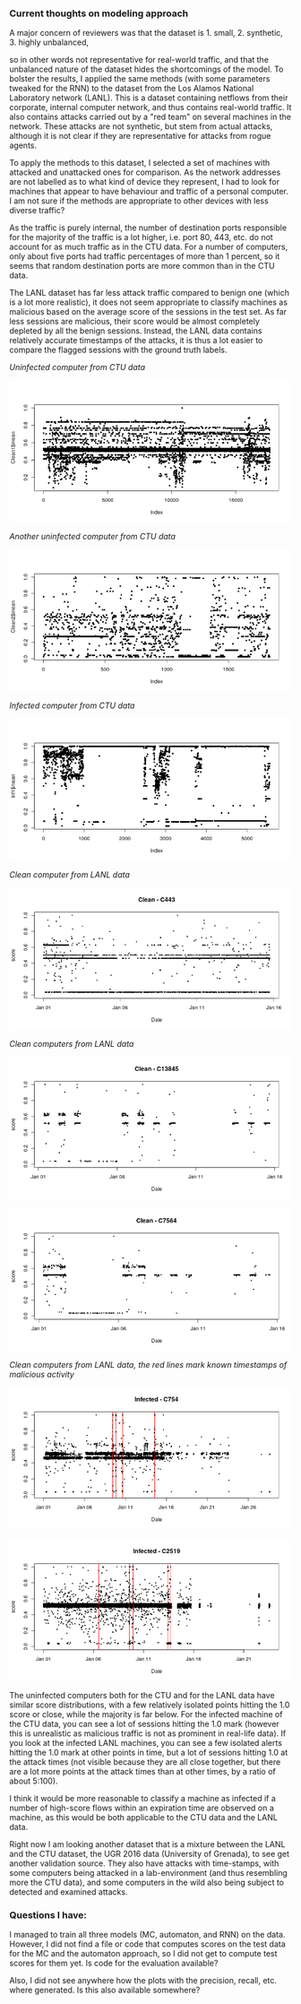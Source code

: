 
### Current thoughts on modeling approach

A major concern of reviewers was that the dataset is 
	1. small,
	2. synthetic,
	3. highly unbalanced,

so in other words not representative for real-world traffic, and that the unbalanced nature of the dataset hides the shortcomings of the model. To bolster the results, I applied the same methods (with some parameters tweaked for the RNN) to the dataset from the Los Alamos National Laboratory network (LANL). This is a dataset containing netflows from their corporate, internal computer network, and thus contains real-world traffic. It also contains attacks carried out by a "red team" on several machines in the network. These attacks are not synthetic, but stem from actual attacks, although it is not clear if they are representative for attacks from rogue agents.

To apply the methods to this dataset, I selected a set of machines with attacked and unattacked ones for comparison. As the network addresses are not labelled as to what kind of device they represent, I had to look for machines that appear to have behaviour and traffic of a personal computer. I am not sure if the methods are appropriate to other devices with less diverse traffic? 

As the traffic is purely internal, the number of destination ports responsible for the majority of the traffic is a lot higher, i.e. port 80, 443, etc. do not account for as much traffic as in the CTU data. For a number of computers, only about five ports had traffic percentages of more than 1 percent, so it seems that random destination ports are more common than in the CTU data.


The LANL dataset has far less attack traffic compared to benign one (which is a lot more realistic), it does not seem appropriate to classify machines as malicious based on the average score of the sessions in the test set.  As far less sessions are malicious,  their score would be almost completely depleted by all the benign sessions. Instead, the LANL data contains relatively accurate timestamps of the attacks, it is thus a lot easier to compare the flagged sessions with the ground truth labels. 


*Uninfected computer from CTU data*

![Clean1_CTU](Clean1_CTU.png)


*Another uninfected computer from CTU data*

![Clean2_CTU](Clean2_CTU.png)

*Infected computer from CTU data*

![Inf1_CTU](Infected_CTU.png)

*Clean computer from LANL data*

![Clean1_LANL](Clean1.png)

*Clean computers from LANL data*

![Clean2_LANL](Clean2.png)

![Clean3_LANL](Clean3.png)

*Clean computers from LANL data, the red lines mark known timestamps of malicious activity*

![Inf_LANL](Infected1.png)

![Inf2_LANL](Infected2.png)

The uninfected computers both for the CTU and for the LANL data have similar score distributions, with a few relatively isolated points hitting the 1.0 score or close, while the majority is far below. For the infected machine of the CTU data, you can see a lot of sessions hitting the 1.0 mark (however this is unrealistic as malicious traffic is not as prominent in real-life data). If you look at the infected LANL machines, you can see a few isolated alerts hitting the 1.0 mark at other points in time, but a lot of sessions hitting 1.0 at the attack times (not visible because they are all close together, but there are a lot more points at the attack times than at other times, by a ratio of about 5:100). 

I think it would be more reasonable to classify a machine as infected if a number of high-score flows within an expiration time are observed on a machine, as this would be both applicable to the CTU data and the LANL data.


Right now I am looking another dataset that is a mixture between the LANL and the CTU dataset, the UGR 2016 data (University of Grenada), to see get another validation source. They also have attacks with time-stamps, with some computers being attacked in a lab-environment (and thus resembling more the CTU data), and some computers in the wild also being subject to detected and examined attacks.



### Questions I have:

I managed to train all three models (MC, automaton, and RNN) on the data. However, I did not find a file or code that computes scores on the test data for the MC and the automaton approach, so I did not get to compute test scores for them yet. Is code for the evaluation available?

Also, I did not see anywhere how the plots with the precision, recall, etc. where generated. Is this also available somewhere?


